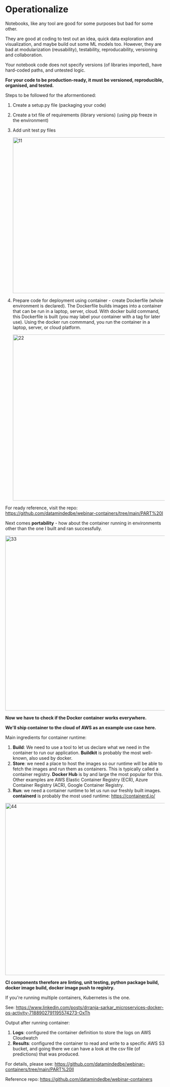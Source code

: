 
# Operationalize

Notebooks, like any tool are good for some purposes but bad for some other.

They are good at coding to test out an idea, quick data exploration and visualization, and maybe build out some ML models too.
However, they are bad at modularization (reusability), testability, reproducability, versioning and collaboration. 

Your notebook code does not specify versions (of libraries imported), have hard-coded paths, and untested logic. 

**For your code to be production-ready, it must be versioned, reproducible, organised, and tested.** 

Steps to be followed for the aformentioned:

1) Create a setup.py file (packaging your code)
2) Create a txt file of requirements (library versions) (using pip freeze in the environment)
3) Add unit test py files

   <img width="491" alt="11" src="https://github.com/user-attachments/assets/58e03582-f32a-4969-b27a-f201fd580402" />


4) Prepare code for deployment using container - create Dockerfile (whole environment is declared).
   The Dockerfile builds images into a container that can be run in a laptop, server, cloud. With docker build command, this Dockerfile is built (you may label your container
   with a tag for later use). Using the docker run commmand, you run the container in a laptop, server, or cloud platform.

   <img width="523" alt="22" src="https://github.com/user-attachments/assets/380d6b3a-58ca-47b0-82de-e55999c3d192" />


For ready reference, visit the repo: https://github.com/datamindedbe/webinar-containers/tree/main/PART%20I

Next comes **portability** - how about the container running in environments other than the one I built and ran successfully. 

<img width="551" alt="33" src="https://github.com/user-attachments/assets/dbded553-7cfb-4107-82e5-5fd1c0e93efa" />

**Now we have to check if the Docker container works everywhere.** 

**We'll ship container to the cloud of AWS as an example use case here.**

Main ingredients for container runtime:
1. **Build**: We need to use a tool to let us declare what we need in the container to run our application. **Buildkit** is probably the most well-known, also used by docker.
2. **Store**: we need a place to host the images so our runtime will be able to fetch the images and run them as containers. This is typically called a container registry. **Docker Hub** is by and large the most popular for this. Other examples are AWS Elastic Container Registry (ECR), Azure Container Registry (ACR), Google Container Registry.
3. **Run**: we need a container runtime to let us run our freshly built images. **containerd** is probably the most used runtime: https://containerd.io/
   
<img width="542" alt="44" src="https://github.com/user-attachments/assets/b3aae7dc-98a6-4196-9686-2f849bbc08f9" />


   
**CI components therefore are linting, unit testing, python package build, docker image build, docker image push to registry.**
  
   If you're running multiple containers, Kubernetes is the one.
   
   See: https://www.linkedin.com/posts/drranja-sarkar_microservices-docker-os-activity-7188902791195574273-OxTh

   Output after running container:
   1. **Logs**: configured the container definition to store the logs on AWS Cloudwatch
   2. **Results**: configured the container to read and write to a specific AWS S3 bucket, and going there we can have a look at the csv file (of predictions) that was produced.

   For details, please see: https://github.com/datamindedbe/webinar-containers/tree/main/PART%20II

   Reference repo: https://github.com/datamindedbe/webinar-containers
   

   








